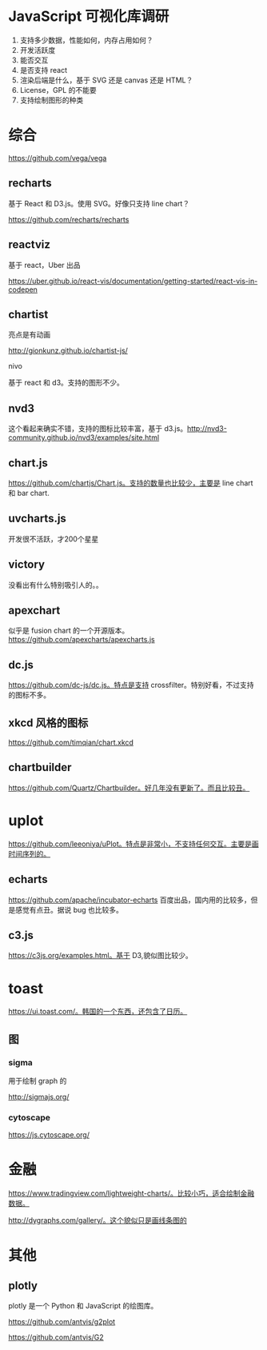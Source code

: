 # JavaScript 可视化库调研

1. 支持多少数据，性能如何，内存占用如何？
2. 开发活跃度
3. 能否交互
4. 是否支持 react
5. 渲染后端是什么，基于 SVG 还是 canvas 还是 HTML？
6. License，GPL 的不能要
7. 支持绘制图形的种类

# 综合

https://github.com/vega/vega

## recharts

基于 React 和 D3.js。使用 SVG。好像只支持 line chart？

https://github.com/recharts/recharts

## reactviz

基于 react，Uber 出品

https://uber.github.io/react-vis/documentation/getting-started/react-vis-in-codepen

## chartist

亮点是有动画

http://gionkunz.github.io/chartist-js/

nivo

基于 react 和 d3。支持的图形不少。

## nvd3

这个看起来确实不错，支持的图标比较丰富，基于 d3.js。http://nvd3-community.github.io/nvd3/examples/site.html

## chart.js

https://github.com/chartjs/Chart.js。支持的数量也比较少，主要是 line chart 和 bar chart.

## uvcharts.js

开发很不活跃，才200个星星

## victory

没看出有什么特别吸引人的。。

## apexchart

似乎是 fusion chart 的一个开源版本。https://github.com/apexcharts/apexcharts.js

## dc.js

https://github.com/dc-js/dc.js。特点是支持 crossfilter。特别好看，不过支持的图标不多。


## xkcd 风格的图标
https://github.com/timqian/chart.xkcd

## chartbuilder

https://github.com/Quartz/Chartbuilder。好几年没有更新了。而且比较丑。

# uplot

https://github.com/leeoniya/uPlot。特点是非常小，不支持任何交互。主要是画时间序列的。

## echarts

https://github.com/apache/incubator-echarts 百度出品，国内用的比较多，但是感觉有点丑。据说 bug 也比较多。

## c3.js

https://c3js.org/examples.html。基于 D3,貌似图比较少。

# toast

https://ui.toast.com/。韩国的一个东西，还包含了日历。

## 图

### sigma

用于绘制 graph 的

http://sigmajs.org/

### cytoscape

https://js.cytoscape.org/

# 金融

https://www.tradingview.com/lightweight-charts/。比较小巧，适合绘制金融数据。

http://dygraphs.com/gallery/。这个貌似只是画线条图的

# 其他

## plotly

plotly 是一个 Python 和 JavaScript 的绘图库。


https://github.com/antvis/g2plot

https://github.com/antvis/G2